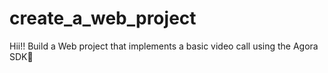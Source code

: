 # create_a_web_project
Hii!!
Build a Web project that implements a basic video call using the Agora SDK🤩
